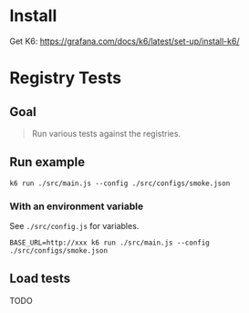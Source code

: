 # Install
Get K6: https://grafana.com/docs/k6/latest/set-up/install-k6/

# Registry Tests

## Goal

> Run various tests against the registries.

## Run example
`k6 run ./src/main.js --config ./src/configs/smoke.json`

### With an environment variable
See `./src/config.js` for variables.

`BASE_URL=http://xxx k6 run ./src/main.js --config ./src/configs/smoke.json`

## Load tests

TODO